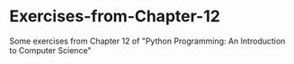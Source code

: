 Exercises-from-Chapter-12
=========================

Some exercises from Chapter 12 of "Python Programming: An Introduction to Computer Science"
